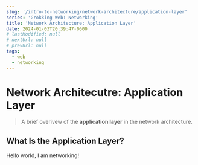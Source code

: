```yaml
---
slug: '/intro-to-networking/network-architecture/application-layer'
series: 'Grokking Web: Networking'
title: 'Network Architecture: Application Layer'
date: 2024-01-03T20:39:47-0600
# lastModified: null
# nextUrl: null
# prevUrl: null
tags:
  - web
  - networking
---
```


# Network Architecutre: Application Layer
> A brief overivew of the **application layer** in the
> network architecture.

## What Is the Application Layer?
Hello world, I am networking!